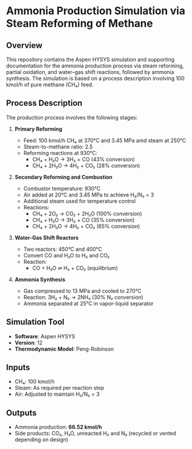 # Ammonia Production Simulation via Steam Reforming of Methane

## Overview

This repository contains the Aspen HYSYS simulation and supporting documentation for the ammonia production process via steam reforming, partial oxidation, and water–gas shift reactions, followed by ammonia synthesis. The simulation is based on a process description involving 100 kmol/h of pure methane (CH₄) feed.

## Process Description

The production process involves the following stages:

1. **Primary Reforming**  
   - Feed: 100 kmol/h CH₄ at 370°C and 3.45 MPa amd steam at 250°C
   - Steam-to-methane ratio: 2.5  
   - Reforming reactions at 930°C:
     - CH₄ + H₂O → 3H₂ + CO (43% conversion)
     - CH₄ + 2H₂O → 4H₂ + CO₂ (28% conversion)

2. **Secondary Reforming and Combustion**  
   - Combustor temperature: 930°C  
   - Air added at 20°C and 3.45 MPa to achieve H₂/N₂ = 3  
   - Additional steam used for temperature control  
   - Reactions:
     - CH₄ + 2O₂ → CO₂ + 2H₂O (100% conversion)
     - CH₄ + H₂O → 3H₂ + CO (35% conversion)
     - CH₄ + 2H₂O → 4H₂ + CO₂ (65% conversion)

3. **Water-Gas Shift Reactors**  
   - Two reactors: 450°C and 400°C  
   - Convert CO and H₂O to H₂ and CO₂
   - Reaction:
     - CO + H₂O ⇌ H₂ + CO₂ (equilibrium)

4. **Ammonia Synthesis**  
   - Gas compressed to 13 MPa and cooled to 270°C  
   - Reaction: 3H₂ + N₂ → 2NH₃ (30% N₂ conversion)  
   - Ammonia separated at 25°C in vapor-liquid separator  

## Simulation Tool

- **Software**: Aspen HYSYS
- **Version**: 12
- **Thermodynamic Model**: Peng-Robinson

## Inputs

- CH₄: 100 kmol/h
- Steam: As required per reaction step
- Air: Adjusted to maintain H₂/N₂ = 3

## Outputs

- Ammonia production: **66.52 kmol/h**
- Side products: CO₂, H₂O, unreacted H₂ and N₂ (recycled or vented depending on design)